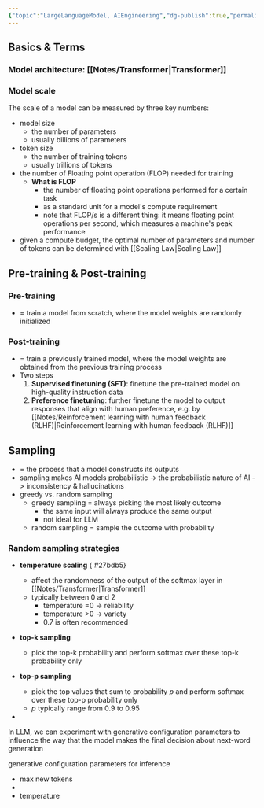 ```yaml
---
{"topic":"LargeLanguageModel, AIEngineering","dg-publish":true,"permalink":"/Notes/Foundation Models/","dgPassFrontmatter":true,"noteIcon":""}
---
```



## Basics & Terms
### Model architecture: [[Notes/Transformer\|Transformer]] 
### Model scale
The scale of a model can be measured by three key numbers:
- model size
	- the number of parameters
	- usually billions of parameters
- token size
	- the number of training tokens
	- usually trillions of tokens
- the number of Floating point operation (FLOP) needed for training
	- **What is FLOP**
		- the number of floating point operations performed for a certain task
		- as a standard unit for a model's compute requirement
		- note that FLOP/s is a different thing: it means floating point operations per second, which measures a machine's peak performance
- given a compute budget, the optimal number of parameters and number of tokens can be determined with [[Scaling Law\|Scaling Law]] 

## Pre-training & Post-training
### Pre-training
- = train a model from scratch, where the model weights are randomly initialized
### Post-training
- = train a previously trained model, where the model weights are obtained from the previous training process
- Two steps
	1. **Supervised finetuning (SFT)**: finetune the pre-trained model on high-quality instruction data
	2. **Preference finetuning**: further finetune the model to output responses that align with human preference, e.g. by [[Notes/Reinforcement learning with human feedback (RLHF)\|Reinforcement learning with human feedback (RLHF)]]

## Sampling
- = the process that a model constructs its outputs
- sampling makes AI models probabilistic -> the probabilistic nature of AI -> inconsistency & hallucinations
- greedy vs. random sampling
	- greedy sampling = always picking the most likely outcome
		- the same input will always produce the same output
		- not ideal for LLM
	- random sampling = sample the outcome with probability
### Random sampling strategies
- **temperature scaling**
{ #27bdb5}

	- affect the randomness of the output of the softmax layer in [[Notes/Transformer\|Transformer]]
	- typically between 0 and 2
		- temperature =0 -> reliability
		- temperature >0 -> variety
		- 0.7 is often recommended
- **top-k sampling**
	- pick the top-k probability and perform softmax over these top-k probability only
- **top-p sampling**
	- pick the top values that sum to probability $p$ and perform softmax over these top-p probability only
	- $p$ typically range from 0.9 to 0.95

- 


In LLM, we can experiment with generative configuration parameters to influence the way that the model makes the final decision about next-word generation

generative configuration parameters for inference 
- max new tokens
- 
- temperature